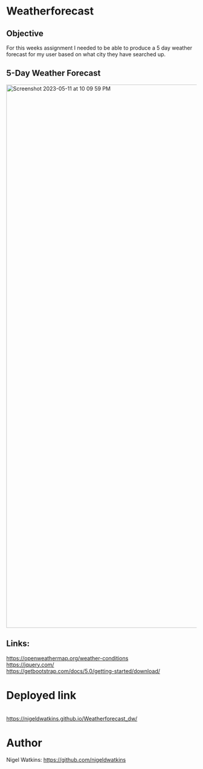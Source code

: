 # Weatherforecast

## Objective
For this weeks assignment I needed to be able to produce a 5 day weather forecast for my user based on what city they have searched up.
## 5-Day Weather Forecast
<img width="1440" alt="Screenshot 2023-05-11 at 10 09 59 PM" src="https://github.com/nigeldwatkins/Weatherforecast_dw/assets/128034266/2445ca8f-76ca-4534-b40f-fbee67f49eb1">



## Links:
https://openweathermap.org/weather-conditions 
<br> https://jquery.com/
<br> https://getbootstrap.com/docs/5.0/getting-started/download/

# Deployed link
<br> https://nigeldwatkins.github.io/Weatherforecast_dw/

# Author 
Nigel Watkins: https://github.com/nigeldwatkins
